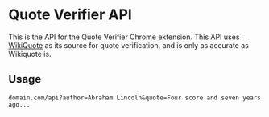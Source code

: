 # Quote Verifier API

This is the API for the Quote Verifier Chrome extension. This API uses [WikiQuote](https://en.wikiquote.org) as its source for quote verification, and is only as accurate as Wikiquote is.

## Usage

`domain.com/api?author=Abraham Lincoln&quote=Four score and seven years ago...`